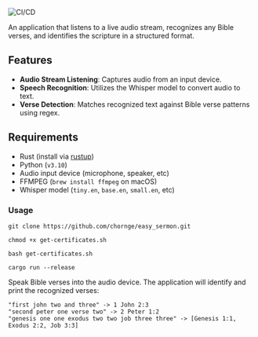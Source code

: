 ![CI/CD](https://github.com/chornge/easy_sermon/actions/workflows/build.yml/badge.svg?branch=main)

An application that listens to a live audio stream, recognizes any Bible verses, and identifies the scripture in a structured format.

## Features

- **Audio Stream Listening**: Captures audio from an input device.
- **Speech Recognition**: Utilizes the Whisper model to convert audio to text.
- **Verse Detection**: Matches recognized text against Bible verse patterns using regex.

## Requirements

- Rust (install via [rustup](https://rustup.rs/))
- Python (`v3.10`)
- Audio input device (microphone, speaker, etc)
- FFMPEG (`brew install ffmpeg` on macOS)
- Whisper model (`tiny.en`, `base.en`, `small.en`, etc)

### Usage


```
git clone https://github.com/chornge/easy_sermon.git

chmod +x get-certificates.sh

bash get-certificates.sh

cargo run --release
```

Speak Bible verses into the audio device. The application will identify and print the recognized verses:

```
"first john two and three" -> 1 John 2:3
"second peter one verse two" -> 2 Peter 1:2
"genesis one one exodus two two job three three" -> [Genesis 1:1, Exodus 2:2, Job 3:3]
```
